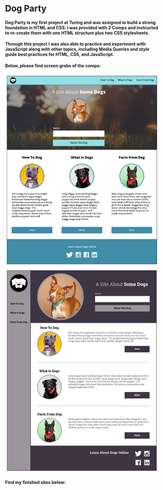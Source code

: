 # Dog Party

#### Dog Party is my first project at Turing and was assigned to build a strong foundation in HTML and CSS. I was provided with 2 Comps and instructed to re-create them with one HTML structure plus two CSS stylesheets. 

#### Through this project I was also able to practice and experiment with JavaScript along with other topics, including Media Queries and style guide best practices for HTML, CSS, and JavaScript.

#### Below, please find screen grabs of the comps:

![Comp 1](/images/zen-garden-01.jpg)
![Comp 2](/images/zen-garden-02.jpg)

#### Find my finished sites below: